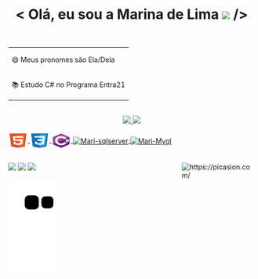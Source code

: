 ### <h1 align="center">< Olá, eu sou a Marina de Lima <img src="https://media.giphy.com/media/hvRJCLFzcasrR4ia7z/giphy.gif" width="25px"> />
<div align="center"></h1>
  <br>

<table align="center">
    <tr>
        <td>
            <p>😄 Meus pronomes são Ela/Dela</p>
        </td>
    </tr>
    <tr>
        <td>
            <p>📚 Estudo C# no Programa Entra21</p>
        </td>
    </tr>
    
</table>
  <br>
  <a href="https://github.com/marinalima2">
  <img height="180em" src="https://github-readme-stats.vercel.app/api?username=marinalima2&show_icons=true&theme=dracula&include_all_commits=false&count_private=true"/>
  <img height="180em" src="https://github-readme-stats.vercel.app/api/top-langs/?username=marinalima2&layout=compact&langs_count=7&theme=dracula"/>
</div>
<div style="display: inline_block"><br>
  <img align="center" alt="Mari-HTML" height="30" width="40" src="https://raw.githubusercontent.com/devicons/devicon/master/icons/html5/html5-original.svg">
  <img align="center" alt="Mari-CSS" height="30" width="40" src="https://raw.githubusercontent.com/devicons/devicon/master/icons/css3/css3-original.svg">
  <img align="center" alt="Mari-Csharp" height="30" width="40" src="https://raw.githubusercontent.com/devicons/devicon/master/icons/csharp/csharp-original.svg">
  <img align="center" alt="Mari-sqlserver" height="40" width="50" src="https://cdn.jsdelivr.net/gh/devicons/devicon/icons/microsoftsqlserver/microsoftsqlserver-plain-wordmark.svg" />
  <img align="center" alt="Mari-Myql" height=""40" width="50" src="https://cdn.jsdelivr.net/gh/devicons/devicon/icons/mysql/mysql-original-wordmark.svg" />
          
          
</div>
  
  ##
 
<div> 
  <a href="https://instagram.com/mari_.rtt" target="_blank"><img src="https://img.shields.io/badge/-Instagram-%23E4405F?style=for-the-badge&logo=instagram&logoColor=white" target="_blank"></a>
  <a href = "mailto:marinalimasc@gmail.com"><img src="https://img.shields.io/badge/-Gmail-%23333?style=for-the-badge&logo=gmail&logoColor=white" target="_blank"></a>
  <a href="https://www.linkedin.com/in/marina-de-lima" target="_blank"><img src="https://img.shields.io/badge/-LinkedIn-%230077B5?style=for-the-badge&logo=linkedin&logoColor=white" target="_blank"></a> 
    <img align="right" src="https://i.picasion.com/pic92/04ba1ae6161c73614b591111bc37b398.gif" width="150" height="150" alt="https://picasion.com/" /></a><br /><a href="https://picasion.com/"></a>
 
  ![Snake animation](https://github.com/rafaballerini/rafaballerini/blob/output/github-contribution-grid-snake.svg) <a href="https://picasion.com/">
 
</div>

